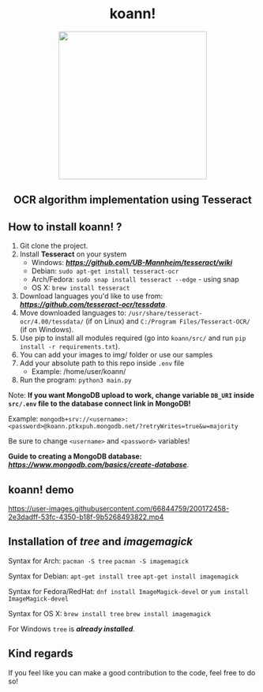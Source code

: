 <h1 align="center">koann!</h1>
<p align="center">
   <img src="https://user-images.githubusercontent.com/66844759/204110762-5cabf46a-e67a-4872-a1fd-002f7398f8b9.jpg" width="300" height="300">
</p>
<h2 align="center">OCR algorithm implementation using Tesseract</h2>

## How to install koann! ? 
1. Git clone the project.
2. Install **Tesseract** on your system
   - Windows: ***https://github.com/UB-Mannheim/tesseract/wiki***
   - Debian: ```sudo apt-get install tesseract-ocr```
   - Arch/Fedora: ```sudo snap install tesseract --edge``` - using snap
   - OS X: ```brew install tesseract```
2. Download languages you'd like to use from: ***https://github.com/tesseract-ocr/tessdata***.
3. Move downloaded languages to: ```/usr/share/tesseract-ocr/4.00/tessdata/``` (if on Linux) and ```C:/Program Files/Tesseract-OCR/``` (if on Windows).
4. Use pip to install all modules required (go into ```koann/src/``` and run ```pip install -r requirements.txt```).
5. You can add your images to img/ folder or use our samples
6. Add your absolute path to this repo inside ```.env```  file
   - Example: /home/user/koann/
7. Run the program: ```python3 main.py```

Note: **If you want MongoDB upload to work, change variable `DB_URI` inside `src/.env` file to the database connect link in MongoDB!**

Example: `mongodb+srv://<username>:<password>@koann.ptkxpuh.mongodb.net/?retryWrites=true&w=majority` 
          
Be sure to change `<username>` and `<password>` variables!

**Guide to creating a MongoDB database:** ***https://www.mongodb.com/basics/create-database***.

## koann! demo

https://user-images.githubusercontent.com/66844759/200172458-2e3dadff-53fc-4350-b18f-9b5268493822.mp4

## Installation of *tree* and *imagemagick*
Syntax for Arch: ```pacman -S tree```  ```pacman -S imagemagick```

Syntax for Debian: ```apt-get install tree``` ```apt-get install imagemagick```

Syntax for Fedora/RedHat: ```dnf install ImageMagick-devel``` or ```yum install ImageMagick-devel```

Syntax for OS X: ```brew install tree``` ```brew install imagemagick```

For Windows ```tree``` is ***already installed***.

## Kind regards
If you feel like you can make a good contribution to the code, feel free to do so!
